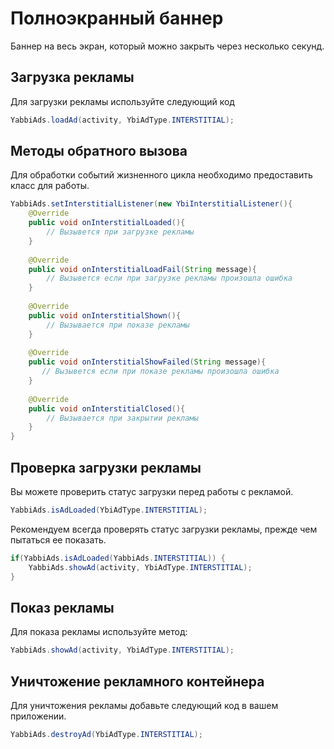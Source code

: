 # Полноэкранный баннер
Баннер на весь экран, который можно закрыть через несколько секунд.

## Загрузка рекламы
Для загрузки рекламы используйте следующий код
```java
YabbiAds.loadAd(activity, YbiAdType.INTERSTITIAL);
```

## Методы обратного вызова
Для обработки событий жизненного цикла необходимо предоставить класс для работы.
```java
YabbiAds.setInterstitialListener(new YbiInterstitialListener(){
    @Override
    public void onInterstitialLoaded(){
        // Вызывется при загрузке рекламы
    }
    
    @Override
    public void onInterstitialLoadFail(String message){
        // Вызывется если при загрузке рекламы произошла ошибка
    }
    
    @Override
    public void onInterstitialShown(){
        // Вызывается при показе рекламы
    }
    
    @Override
    public void onInterstitialShowFailed(String message){
       // Вызывется если при показе рекламы произошла ошибка
    }
    
    @Override
    public void onInterstitialClosed(){
        // Вызывается при закрытии рекламы
    }
}
```

## Проверка загрузки рекламы
Вы можете проверить статус загрузки перед работы с рекламой.
```java
YabbiAds.isAdLoaded(YbiAdType.INTERSTITIAL);
```

Рекомендуем всегда проверять статус загрузки рекламы, прежде чем пытаться ее показать.
```java
if(YabbiAds.isAdLoaded(YabbiAds.INTERSTITIAL)) {
    YabbiAds.showAd(activity, YbiAdType.INTERSTITIAL);
}
```

## Показ рекламы
Для показа рекламы используйте метод:
```java
YabbiAds.showAd(activity, YbiAdType.INTERSTITIAL);
```

## Уничтожение рекламного контейнера
Для уничтожения рекламы добавьте следующий код в вашем приложении.
```java
YabbiAds.destroyAd(YbiAdType.INTERSTITIAL);
```